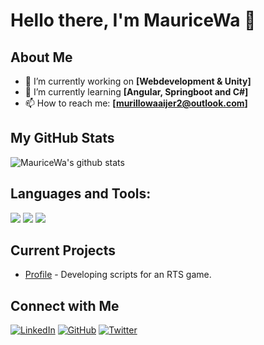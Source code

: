 # Hello there, I'm MauriceWa 👋

## About Me
- 🔭 I’m currently working on **[Webdevelopment & Unity]**
- 🌱 I’m currently learning **[Angular, Springboot and C#]**
- 📫 How to reach me: **[murillowaaijer2@outlook.com]**

## My GitHub Stats
![MauriceWa's github stats](https://github-readme-stats.vercel.app/api?username=MauriceWa&show_icons=true&theme=radical)

## Languages and Tools:
[![](https://img.shields.io/badge/OS-Linux-blue?style=flat-square&logo=linux)](#)
[![](https://img.shields.io/badge/Code-Python-blue?style=flat-square&logo=python)](#)
[![](https://img.shields.io/badge/Code-JavaScript-blue?style=flat-square&logo=javascript)](#)


## Current Projects
- [Profile]([repository-link](https://github.com/MauriceWa/Profile)) - Developing scripts for an RTS game.

## Connect with Me
[![LinkedIn][3.2]][3]
[![GitHub][6.2]][6]
[![Twitter][1.2]][1]

<!-- Icons -->

[1.2]: http://i.imgur.com/wWzX9uB.png (twitter icon without padding)
[3.2]: https://raw.githubusercontent.com/MartinHeinz/MartinHeinz/master/linkedin-3-16.png (LinkedIn icon without padding)
[6.2]: http://i.imgur.com/9I6NRUm.png (github icon without padding)

<!-- Links to social media accounts -->

[1]: [http://www.twitter.com/](https://twitter.com/BladeKrayo68644)
[3]: http://www.linkedin.com/in/
[6]: http://www.github.com/
